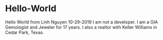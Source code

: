 # Hello-World
Hello World from Linh Nguyen 10-29-2019
I am not a developer. I am a GIA Gemologist and Jeweler for 17 years. I also a realtor with Keller Williams in Cedar Park, Texas.

